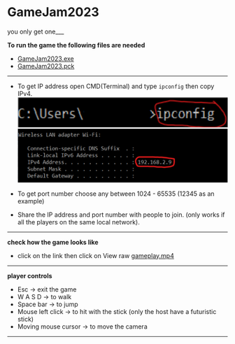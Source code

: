 # GameJam2023
you only get one___

**To run the game the following files are needed**
- [GameJam2023.exe](GameJam2023.exe)
- [GameJam2023.pck](GameJam2023.pck)

---

- To get IP address open CMD(Terminal) and type ```ipconfig``` then copy IPv4.
![ipconfig](media/ipconfig.png)
![ip_address](media/IP_address.png)

- To get port number choose any between 1024 - 65535 (12345 as an example)

- Share the IP address and port number with people to join. (only works if all the players on the same local network).

---

**check how the game looks like** 
- click on the link then click on View raw
[gameplay.mp4](media/gameplay.mp4)

---

**player controls**

- Esc -> exit the game
- W A S D -> to walk
- Space bar -> to jump
- Mouse left click -> to hit with the stick (only the host have a futuristic stick)
- Moving mouse cursor -> to move the camera

---
